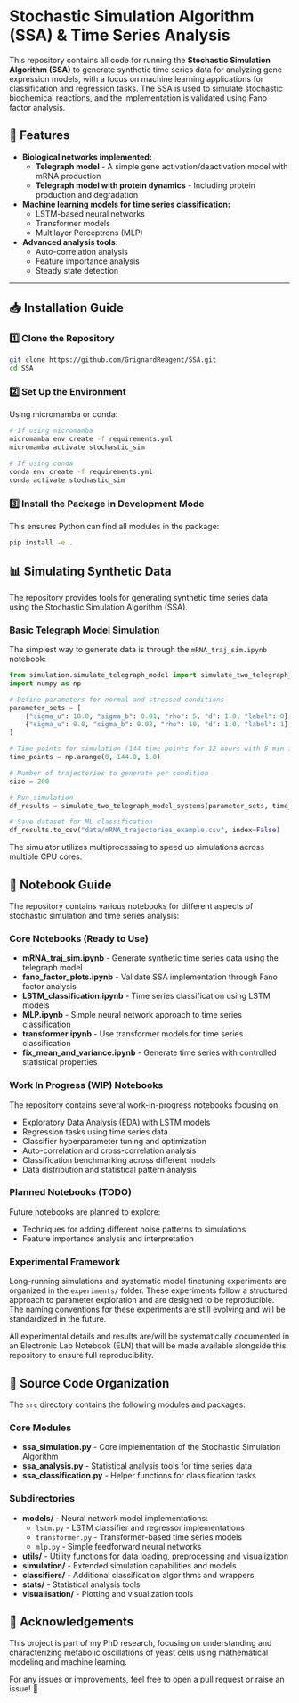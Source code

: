 # Stochastic Simulation Algorithm (SSA) & Time Series Analysis

This repository contains all code for running the **Stochastic Simulation Algorithm (SSA)** to generate synthetic time series data for analyzing gene expression models, with a focus on machine learning applications for classification and regression tasks. The SSA is used to simulate stochastic biochemical reactions, and the implementation is validated using Fano factor analysis.

## **🚀 Features**
- **Biological networks implemented:**
  - **Telegraph model** - A simple gene activation/deactivation model with mRNA production
  - **Telegraph model with protein dynamics** - Including protein production and degradation
- **Machine learning models for time series classification:**
  - LSTM-based neural networks
  - Transformer models
  - Multilayer Perceptrons (MLP)
- **Advanced analysis tools:**
  - Auto-correlation analysis
  - Feature importance analysis
  - Steady state detection

---

## 📥 Installation Guide

### 1️⃣ Clone the Repository
```bash
git clone https://github.com/GrignardReagent/SSA.git
cd SSA 
```

### 2️⃣ Set Up the Environment
Using micromamba or conda:

```bash
# If using micromamba
micromamba env create -f requirements.yml
micromamba activate stochastic_sim

# If using conda
conda env create -f requirements.yml
conda activate stochastic_sim
```

### 3️⃣ Install the Package in Development Mode
This ensures Python can find all modules in the package:

```bash
pip install -e .
```

## 📊 Simulating Synthetic Data

The repository provides tools for generating synthetic time series data using the Stochastic Simulation Algorithm (SSA).

### Basic Telegraph Model Simulation

The simplest way to generate data is through the `mRNA_traj_sim.ipynb` notebook:

```python
from simulation.simulate_telegraph_model import simulate_two_telegraph_model_systems
import numpy as np

# Define parameters for normal and stressed conditions
parameter_sets = [
    {"sigma_u": 18.0, "sigma_b": 0.01, "rho": 5, "d": 1.0, "label": 0},  # Stressed condition
    {"sigma_u": 9.0, "sigma_b": 0.02, "rho": 10, "d": 1.0, "label": 1},  # Normal condition
]

# Time points for simulation (144 time points for 12 hours with 5-min intervals)
time_points = np.arange(0, 144.0, 1.0)

# Number of trajectories to generate per condition
size = 200

# Run simulation
df_results = simulate_two_telegraph_model_systems(parameter_sets, time_points, size)

# Save dataset for ML classification
df_results.to_csv("data/mRNA_trajectories_example.csv", index=False)
```

The simulator utilizes multiprocessing to speed up simulations across multiple CPU cores.

## 📓 Notebook Guide

The repository contains various notebooks for different aspects of stochastic simulation and time series analysis:

### Core Notebooks (Ready to Use)
- **mRNA_traj_sim.ipynb** - Generate synthetic time series data using the telegraph model
- **fano_factor_plots.ipynb** - Validate SSA implementation through Fano factor analysis
- **LSTM_classification.ipynb** - Time series classification using LSTM models
- **MLP.ipynb** - Simple neural network approach to time series classification
- **transformer.ipynb** - Use transformer models for time series classification
- **fix_mean_and_variance.ipynb** - Generate time series with controlled statistical properties

### Work In Progress (WIP) Notebooks
The repository contains several work-in-progress notebooks focusing on:

- Exploratory Data Analysis (EDA) with LSTM models 
- Regression tasks using time series data
- Classifier hyperparameter tuning and optimization
- Auto-correlation and cross-correlation analysis
- Classification benchmarking across different models
- Data distribution and statistical pattern analysis

### Planned Notebooks (TODO)
Future notebooks are planned to explore:

- Techniques for adding different noise patterns to simulations
- Feature importance analysis and interpretation

### Experimental Framework
Long-running simulations and systematic model finetuning experiments are organized in the `experiments/` folder. These experiments follow a structured approach to parameter exploration and are designed to be reproducible. The naming conventions for these experiments are still evolving and will be standardized in the future.

All experimental details and results are/will be systematically documented in an Electronic Lab Notebook (ELN) that will be made available alongside this repository to ensure full reproducibility.

## 📂 Source Code Organization

The `src` directory contains the following modules and packages:

### Core Modules
- **ssa_simulation.py** - Core implementation of the Stochastic Simulation Algorithm
- **ssa_analysis.py** - Statistical analysis tools for time series data
- **ssa_classification.py** - Helper functions for classification tasks

### Subdirectories
- **models/** - Neural network model implementations:
  - `lstm.py` - LSTM classifier and regressor implementations
  - `transformer.py` - Transformer-based time series models
  - `mlp.py` - Simple feedforward neural networks
- **utils/** - Utility functions for data loading, preprocessing and visualization
- **simulation/** - Extended simulation capabilities and models
- **classifiers/** - Additional classification algorithms and wrappers
- **stats/** - Statistical analysis tools
- **visualisation/** - Plotting and visualization tools

## 📜 Acknowledgements
This project is part of my PhD research, focusing on understanding and characterizing metabolic oscillations of yeast cells using mathematical modeling and machine learning. 

For any issues or improvements, feel free to open a pull request or raise an issue! 🚀
